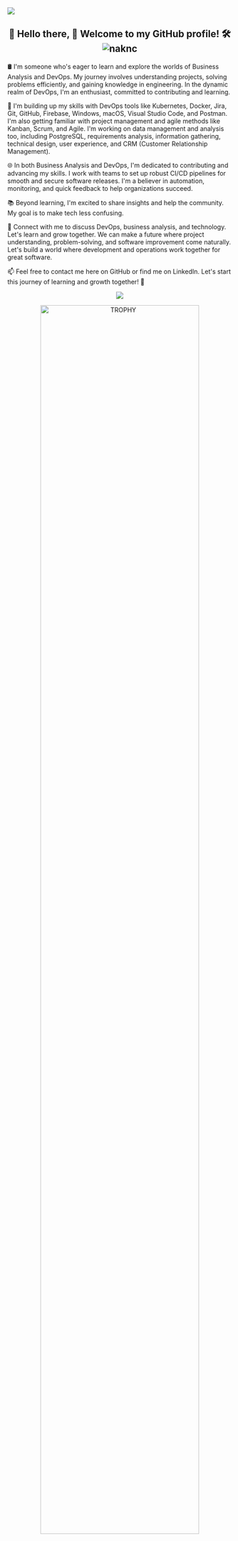 <!--horizontal divider(gradiant)-->
<img src="https://user-images.githubusercontent.com/73097560/115834477-dbab4500-a447-11eb-908a-139a6edaec5c.gif">

<!--h1 without bottom border-->
<h2 align="center">👋 Hello there, 🚀 Welcome to my GitHub profile! 🛠️ <img src="https://komarev.com/ghpvc/?username=naknc&label=Profile%20views&color=0e75b6&style=flat" alt="naknc" /></h2>

<!--Introduction start-->
🛢️ I'm someone who's eager to learn and explore the worlds of Business Analysis and DevOps. My journey involves understanding projects, solving problems efficiently, and gaining knowledge in engineering. In the dynamic realm of DevOps, I'm an enthusiast, committed to contributing and learning.

🔧 I'm building up my skills with DevOps tools like Kubernetes, Docker, Jira, Git, GitHub, Firebase, Windows, macOS, Visual Studio Code, and Postman. I'm also getting familiar with project management and agile methods like Kanban, Scrum, and Agile. I'm working on data management and analysis too, including PostgreSQL, requirements analysis, information gathering, technical design, user experience, and CRM (Customer Relationship Management).

🌐 In both Business Analysis and DevOps, I'm dedicated to contributing and advancing my skills. I work with teams to set up robust CI/CD pipelines for smooth and secure software releases. I'm a believer in automation, monitoring, and quick feedback to help organizations succeed.

📚 Beyond learning, I'm excited to share insights and help the community. My goal is to make tech less confusing.

🔗 Connect with me to discuss DevOps, business analysis, and technology. Let's learn and grow together. We can make a future where project understanding, problem-solving, and software improvement come naturally. Let's build a world where development and operations work together for great software.

📫 Feel free to contact me here on GitHub or find me on LinkedIn. Let's start this journey of learning and growth together! 🚀</br>

<!--Intro end-->

<!--- trophy (start) -->
<p align="center">
  <a href="https://github.com/ryo-ma/github-profile-trophy" title="Go to Source">
    <img src="https://github-readme-stats.vercel.app/api/top-langs/?username=naknc&langs_count=40&layout=compact&theme=tokyonight&include_all_commits=true&line_height=40">
  </a>
</p>
<!--- trophy (start) -->

<!--- trophy (start) -->
<div align=center>
  <a href="https://github.com/ryo-ma/github-profile-trophy" title="Go to Source">
      <img align="center" width=84% src="https://github-profile-trophy.vercel.app/?username=naknc&row=1&column=7&margin-h=15&margin-w=5&no-bg=true&theme=darkhub" alt="TROPHY" />
    </a>
</div>
<!--- trophy (start) -->

</p>        
<!--- stats (end) -->

<!--h1 without bottom border-->
<div id="user-content-toc">
  <ul align="center">
    <summary><h2 style="display: inline-block">Technologies That I Know👨🏻‍💻</h2></summary>
  </ul>
  <div align="center">
    <code><img width="50" src="https://user-images.githubusercontent.com/25181517/182534006-037f08b5-8e7b-4e5f-96b6-5d2a5558fa85.png" alt="Kubernetes" title="Kubernetes"/></code>
    <code><img width="50" src="https://user-images.githubusercontent.com/25181517/117207330-263ba280-adf4-11eb-9b97-0ac5b40bc3be.png" alt="Docker" title="Docker"/></code>
    <code><img width="50" src="https://user-images.githubusercontent.com/25181517/183912952-83784e94-629d-4c34-a961-ae2ae795b662.png" alt="Jira" title="Jira"/></code>
    <code><img width="50" src="https://user-images.githubusercontent.com/25181517/192108372-f71d70ac-7ae6-4c0d-8395-51d8870c2ef0.png" alt="Git" title="Git"/></code>
    <code><img width="50" src="https://user-images.githubusercontent.com/25181517/192108374-8da61ba1-99ec-41d7-80b8-fb2f7c0a4948.png" alt="GitHub" title="GitHub"/></code>
    <code><img width="50" src="https://user-images.githubusercontent.com/25181517/192108891-d86b6220-e232-423a-bf5f-90903e6887c3.png" alt="Visual Studio Code" title="Visual Studio Code"/></code>
    <code><img width="50" src="https://user-images.githubusercontent.com/25181517/192109061-e138ca71-337c-4019-8d42-4792fdaa7128.png" alt="Postman" title="Postman"/></code>
    <!-- Add more icons for the other technologies you mentioned -->
    <!-- Example: <code><img width="50" src="[Technology-Icon-URL]" alt="Technology-Name" title="Technology-Name"/></code> -->
</div>
</div>
<!--tech stack icons-->

<!--horizontal divider(gradiant)-->
<img src="https://user-images.githubusercontent.com/73097560/115834477-dbab4500-a447-11eb-908a-139a6edaec5c.gif">
